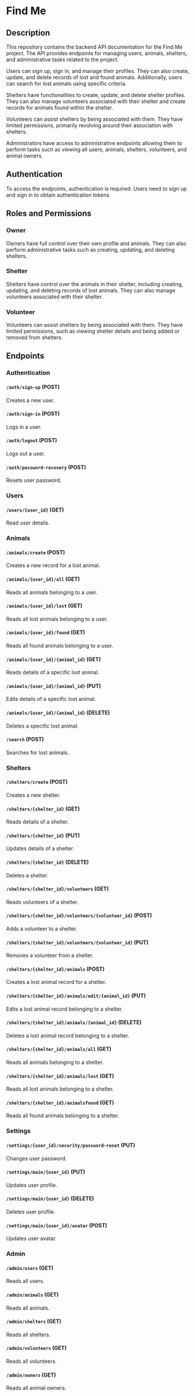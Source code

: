 # Find Me

## Description
This repository contains the backend API documentation for the Find Me project. The API provides endpoints for managing users, animals, shelters, and administrative tasks related to the project.

Users can sign up, sign in, and manage their profiles. They can also create, update, and delete records of lost and found animals. Additionally, users can search for lost animals using specific criteria.

Shelters have functionalities to create, update, and delete shelter profiles. They can also manage volunteers associated with their shelter and create records for animals found within the shelter.

Volunteers can assist shelters by being associated with them. They have limited permissions, primarily revolving around their association with shelters.

Administrators have access to administrative endpoints allowing them to perform tasks such as viewing all users, animals, shelters, volunteers, and animal owners.

## Authentication
To access the endpoints, authentication is required. Users need to sign up and sign in to obtain authentication tokens.

## Roles and Permissions

### Owner
Owners have full control over their own profile and animals. They can also perform administrative tasks such as creating, updating, and deleting shelters.

### Shelter
Shelters have control over the animals in their shelter, including creating, updating, and deleting records of lost animals. They can also manage volunteers associated with their shelter.

### Volunteer
Volunteers can assist shelters by being associated with them. They have limited permissions, such as viewing shelter details and being added or removed from shelters.

## Endpoints

### Authentication

#### `/auth/sign-up` (POST)
Creates a new user.

#### `/auth/sign-in` (POST)
Logs in a user.

#### `/auth/logout` (POST)
Logs out a user.

#### `/auth/password-recovery` (POST)
Resets user password.

### Users

#### `/users/{user_id}` (GET)
Read user details.

### Animals

#### `/animals/create` (POST)
Creates a new record for a lost animal.

#### `/animals/{user_id}/all` (GET)
Reads all animals belonging to a user.

#### `/animals/{user_id}/lost` (GET)
Reads all lost animals belonging to a user.

#### `/animals/{user_id}/found` (GET)
Reads all found animals belonging to a user.

#### `/animals/{user_id}/{animal_id}` (GET)
Reads details of a specific lost animal.

#### `/animals/{user_id}/{animal_id}` (PUT)
Edits details of a specific lost animal.

#### `/animals/{user_id}/{animal_id}` (DELETE)
Deletes a specific lost animal.

#### `/search` (POST)
Searches for lost animals.

### Shelters

#### `/shelters/create` (POST)
Creates a new shelter.

#### `/shelters/{shelter_id}` (GET)
Reads details of a shelter.

#### `/shelters/{shelter_id}` (PUT)
Updates details of a shelter.

#### `/shelters/{shelter_id}` (DELETE)
Deletes a shelter.

#### `/shelters/{shelter_id}/volunteers` (GET)
Reads volunteers of a shelter.

#### `/shelters/{shelter_id}/volunteers/{volunteer_id}` (POST)
Adds a volunteer to a shelter.

#### `/shelters/{shelter_id}/volunteers/{volunteer_id}` (PUT)
Removes a volunteer from a shelter.

#### `/shelters/{shelter_id}/animals` (POST)
Creates a lost animal record for a shelter.

#### `/shelters/{shelter_id}/animals/edit/{animal_id}` (PUT)
Edits a lost animal record belonging to a shelter.

#### `/shelters/{shelter_id}/animals/{animal_id}` (DELETE)
Deletes a lost animal record belonging to a shelter.

#### `/shelters/{shelter_id}/animals/all` (GET)
Reads all animals belonging to a shelter.

#### `/shelters/{shelter_id}/animals/lost` (GET)
Reads all lost animals belonging to a shelter.

#### `/shelters/{shelter_id}/animalsfound` (GET)
Reads all found animals belonging to a shelter.

### Settings

#### `/settings/{user_id}/security/password-reset` (PUT)
Changes user password.

#### `/settings/main/{user_id}` (PUT)
Updates user profile.

#### `/settings/main/{user_id}` (DELETE)
Deletes user profile.

#### `/settings/main/{user_id}/avatar` (POST)
Updates user avatar.

### Admin

#### `/admin/users` (GET)
Reads all users.

#### `/admin/animals` (GET)
Reads all animals.

#### `/admin/shelters` (GET)
Reads all shelters.

#### `/admin/volunteers` (GET)
Reads all volunteers.

#### `/admin/owners` (GET)
Reads all animal owners.
